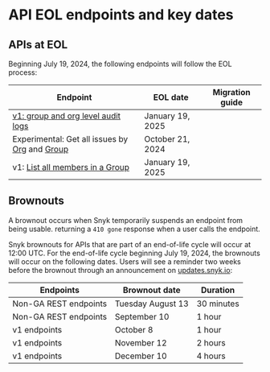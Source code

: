 # API EOL endpoints and key dates

## APIs at EOL

Beginning July 19, 2024, the following endpoints will follow the EOL process:

| Endpoint                                                                                                                                                                                                                                                  | EOL date          | Migration guide |
| --------------------------------------------------------------------------------------------------------------------------------------------------------------------------------------------------------------------------------------------------------- | ----------------- | --------------- |
| [v1: group and org level audit logs](https://snyk.docs.apiary.io/#reference/audit-logs)                                                                                                                                                                   | January 19, 2025  |                 |
| Experimental: Get all issues by [Org](https://apidocs.snyk.io/experimental?version=2023-03-10\~experimental#get-/orgs/-org\_id-/issues) and [Group](https://apidocs.snyk.io/experimental?version=2023-03-10\~experimental#get-/groups/-group\_id-/issues) | October 21,  2024 |                 |
| v1: [List all members in a Group](https://snyk.docs.apiary.io/#reference/groups/group-settings/list-all-members-in-a-group)                                                                                                                               | January 19, 2025  |                 |

## Brownouts

A brownout occurs when Snyk temporarily suspends an endpoint from being usable. returning a `410 gone` response when a user calls the endpoint.

Snyk brownouts for APIs that are part of an end-of-life cycle will occur at 12:00 UTC. For the end-of-life cycle beginning July 19, 2024, the brownouts will occur on the following dates. Users will see a reminder two weeks before the brownout through an announcement on [updates.snyk.io](http://updates.snyk.io/):

| Endpoints             | Brownout date     | Duration   |
| --------------------- | ----------------- | ---------- |
| Non-GA REST endpoints | Tuesday August 13 | 30 minutes |
| Non-GA REST endpoints | September 10      | 1 hour     |
| v1 endpoints          | October 8         | 1 hour     |
| v1 endpoints          | November 12       | 2 hours    |
| v1 endpoints          | December 10       | 4 hours    |
